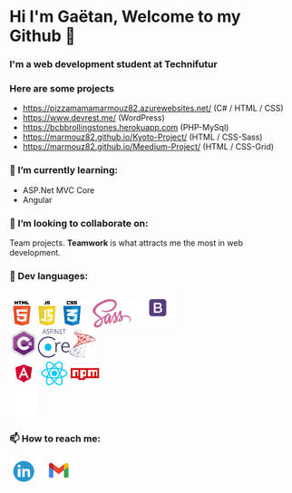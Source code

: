 # Hi I'm Gaëtan, Welcome to my Github 👋

### I'm a web development student at Technifutur

### Here are some projects

- https://pizzamamamarmouz82.azurewebsites.net/ (C# / HTML / CSS)
- https://www.devrest.me/ (WordPress)
- https://bcbbrollingstones.herokuapp.com (PHP-MySql)
- https://marmouz82.github.io/Kyoto-Project/ (HTML / CSS-Sass)
- https://marmouz82.github.io/Meedium-Project/ (HTML / CSS-Grid)

### 🌱 I’m currently learning:

- ASP.Net MVC Core
- Angular

### 👯 I’m looking to collaborate on:

Team projects. **Teamwork** is what attracts me the most in web development.

### 💬 Dev languages:

<img src="./images/html-css-js.png" height="50px" /><img src="./images/sass.png" height="50px" /><img src="./images/bootstrap.png" height="65px" />  
<img src="./images/CSharp.png" height="50px" /><img src="./images/core.png" height="50px" /><img src="./images/sqlServer.png" height="50px" />  
<img src="./images/angular.png" height="50px" />   <img src="./images/react.png" height="50px" />   <img src="./images/npm.png" height="50px" />  
<img src="./images/github.png" height="50px" />

### 📫 How to reach me:

[<img src="https://github.com/Marmouz82/images/blob/main/linkedin.png?raw=true" height="50px" />](https://www.linkedin.com/in/ga%C3%ABtan-massart/) <a href="mailto:gtn.massart@gmail.com"><img src="https://github.com/Marmouz82/images/blob/main/Web-dev-logo/Gmail-logo.png?raw=true" height="50px" /></a>
